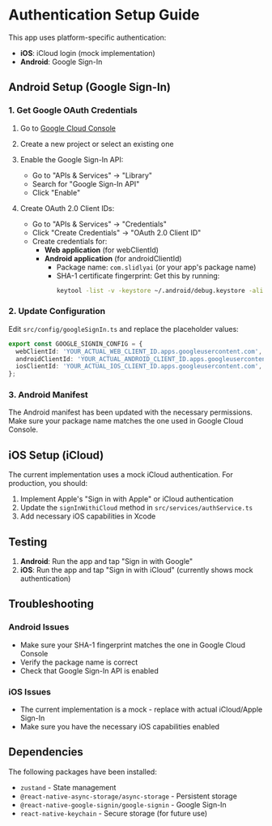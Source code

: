 # Authentication Setup Guide

This app uses platform-specific authentication:

- **iOS**: iCloud login (mock implementation)
- **Android**: Google Sign-In

## Android Setup (Google Sign-In)

### 1. Get Google OAuth Credentials

1. Go to [Google Cloud Console](https://console.cloud.google.com/)
2. Create a new project or select an existing one
3. Enable the Google Sign-In API:

   - Go to "APIs & Services" → "Library"
   - Search for "Google Sign-In API"
   - Click "Enable"

4. Create OAuth 2.0 Client IDs:
   - Go to "APIs & Services" → "Credentials"
   - Click "Create Credentials" → "OAuth 2.0 Client ID"
   - Create credentials for:
     - **Web application** (for webClientId)
     - **Android application** (for androidClientId)
       - Package name: `com.slidlyai` (or your app's package name)
       - SHA-1 certificate fingerprint: Get this by running:
         ```bash
         keytool -list -v -keystore ~/.android/debug.keystore -alias androiddebugkey -storepass android -keypass android
         ```

### 2. Update Configuration

Edit `src/config/googleSignIn.ts` and replace the placeholder values:

```typescript
export const GOOGLE_SIGNIN_CONFIG = {
  webClientId: 'YOUR_ACTUAL_WEB_CLIENT_ID.apps.googleusercontent.com',
  androidClientId: 'YOUR_ACTUAL_ANDROID_CLIENT_ID.apps.googleusercontent.com',
  iosClientId: 'YOUR_ACTUAL_IOS_CLIENT_ID.apps.googleusercontent.com', // Optional
};
```

### 3. Android Manifest

The Android manifest has been updated with the necessary permissions. Make sure your package name matches the one used in Google Cloud Console.

## iOS Setup (iCloud)

The current implementation uses a mock iCloud authentication. For production, you should:

1. Implement Apple's "Sign in with Apple" or iCloud authentication
2. Update the `signInWithiCloud` method in `src/services/authService.ts`
3. Add necessary iOS capabilities in Xcode

## Testing

1. **Android**: Run the app and tap "Sign in with Google"
2. **iOS**: Run the app and tap "Sign in with iCloud" (currently shows mock authentication)

## Troubleshooting

### Android Issues

- Make sure your SHA-1 fingerprint matches the one in Google Cloud Console
- Verify the package name is correct
- Check that Google Sign-In API is enabled

### iOS Issues

- The current implementation is a mock - replace with actual iCloud/Apple Sign-In
- Make sure you have the necessary iOS capabilities enabled

## Dependencies

The following packages have been installed:

- `zustand` - State management
- `@react-native-async-storage/async-storage` - Persistent storage
- `@react-native-google-signin/google-signin` - Google Sign-In
- `react-native-keychain` - Secure storage (for future use)
